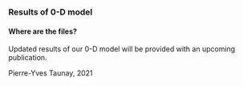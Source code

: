### Results of 0-D model
#### Where are the files?
Updated results of our 0-D model will be provided with an upcoming publication.

Pierre-Yves Taunay, 2021
